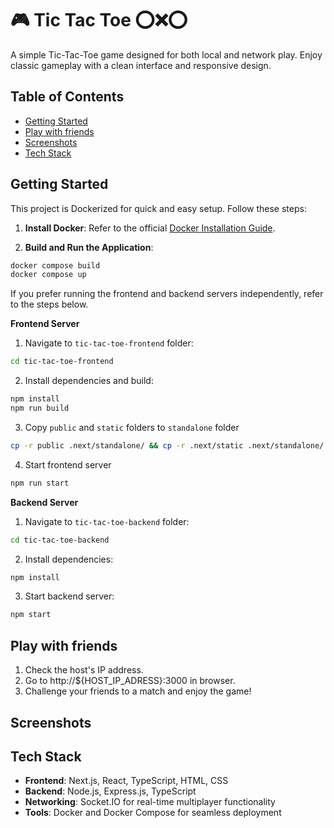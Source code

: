 # 🎮 Tic Tac Toe ⭕️❌⭕️
A simple Tic-Tac-Toe game designed for both local and network play. Enjoy classic gameplay with a clean interface and responsive design.

## Table of Contents  
- [Getting Started](#getting-started)  
- [Play with friends](#play-with-friends)  
- [Screenshots](#screenshots)  
- [Tech Stack](#tech-stack)  

## Getting Started
This project is Dockerized for quick and easy setup. Follow these steps:  

1. **Install Docker**: Refer to the official [Docker Installation Guide](https://docs.docker.com/engine/install/).  

2. **Build and Run the Application**:  
```bash
docker compose build
docker compose up
```

If you prefer running the frontend and backend servers independently, refer to the steps below.

**Frontend Server**

1. Navigate to `tic-tac-toe-frontend` folder:
```bash
cd tic-tac-toe-frontend
```
2. Install dependencies and build:
```bash
npm install
npm run build
```
3. Copy `public` and `static` folders to `standalone` folder
```bash
cp -r public .next/standalone/ && cp -r .next/static .next/standalone/.next/
```
4. Start frontend server
```bash
npm run start
```

**Backend Server**

1. Navigate to `tic-tac-toe-backend` folder:
```bash
cd tic-tac-toe-backend
```
2. Install dependencies:
```bash
npm install
```
3. Start backend server:
```bash
npm start
```

## Play with friends
1. Check the host's IP address.
2. Go to http://${HOST_IP_ADRESS}:3000 in browser.
3. Challenge your friends to a match and enjoy the game!

## Screenshots

## Tech Stack
- **Frontend**: Next.js, React, TypeScript, HTML, CSS
- **Backend**: Node.js, Express.js, TypeScript
- **Networking**: Socket.IO for real-time multiplayer functionality
- **Tools**: Docker and Docker Compose for seamless deployment